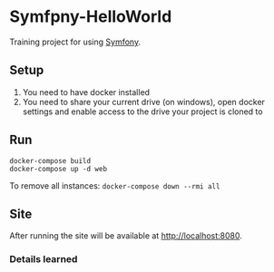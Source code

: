 # Symfpny-HelloWorld
Training project for using [Symfony](http://symfony.com/).

## Setup
1. You need to have docker installed
2. You need to share your current drive (on windows), open docker settings and enable access to the drive your project is cloned to

## Run
```
docker-compose build
docker-compose up -d web
```

To remove all instances: `docker-compose down --rmi all`

## Site
After running the site will be available at [http://localhost:8080](http://localhost:8080).

### Details learned
